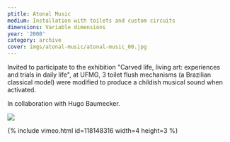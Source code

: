 ```yaml
---
ptitle: Atonal Music
medium: Installation with toilets and custom circuits
dimensions: Variable dimensions
year: '2008'
category: archive
cover: imgs/atonal-music/atonal-music_00.jpg
---
```

Invited to participate to the exhibition "Carved life, living art: experiences and trials in daily life", at UFMG, 3 toilet flush mechanisms (a Brazilian classical model) were modified to produce a childish musical sound when activated.

In collaboration with Hugo Baumecker.

![]({{site.baseurl}}/imgs/atonal-music/atonal-music_01.jpg)

{% include vimeo.html id=118148316 width=4 height=3 %}
